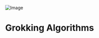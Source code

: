 ![Image](https://th.bing.com/th/id/OIP.KD6dfLl6giLhnCX9KkTyMwHaJS?pid=ImgDet&rs=1)
# Grokking Algorithms
